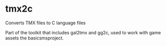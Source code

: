 # tmx2c
 Converts TMX files to C language files

Part of the toolkit that includes gal2tmx and gg2c, used to work with game assets the basicsmsproject. 
